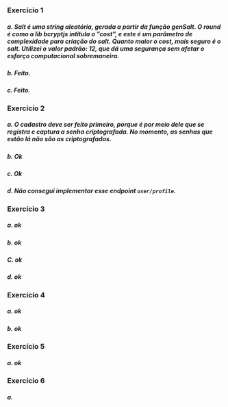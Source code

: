 ### Exercício 1

##### a. Salt é uma string aleatória, gerada a partir da função genSalt. O round é como a lib bcryptjs intitula o "cost", e este é um parâmetro de complexidade para criação do salt. Quanto maior o cost, mais seguro é o salt. Utilizei o valor padrão: 12, que dá uma segurança sem afetar o esforço computacional sobremaneira.    

##### b. Feito.

##### c. Feito. 

### Exercício 2

##### a. O cadastro deve ser feito primeiro, porque é por meio dele que se registra e captura a senha criptografada. No momento, as senhas que estão lá não são as criptografadas. 

##### b. Ok

##### c. Ok

##### d. Não consegui implementar esse endpoint `user/profile`. 

### Exercício 3
##### a. ok
##### b. ok
##### C. ok
##### d. ok

### Exercício 4

##### a. ok

##### b. ok

### Exercício 5

##### a. ok

### Exercício 6

##### a. 
